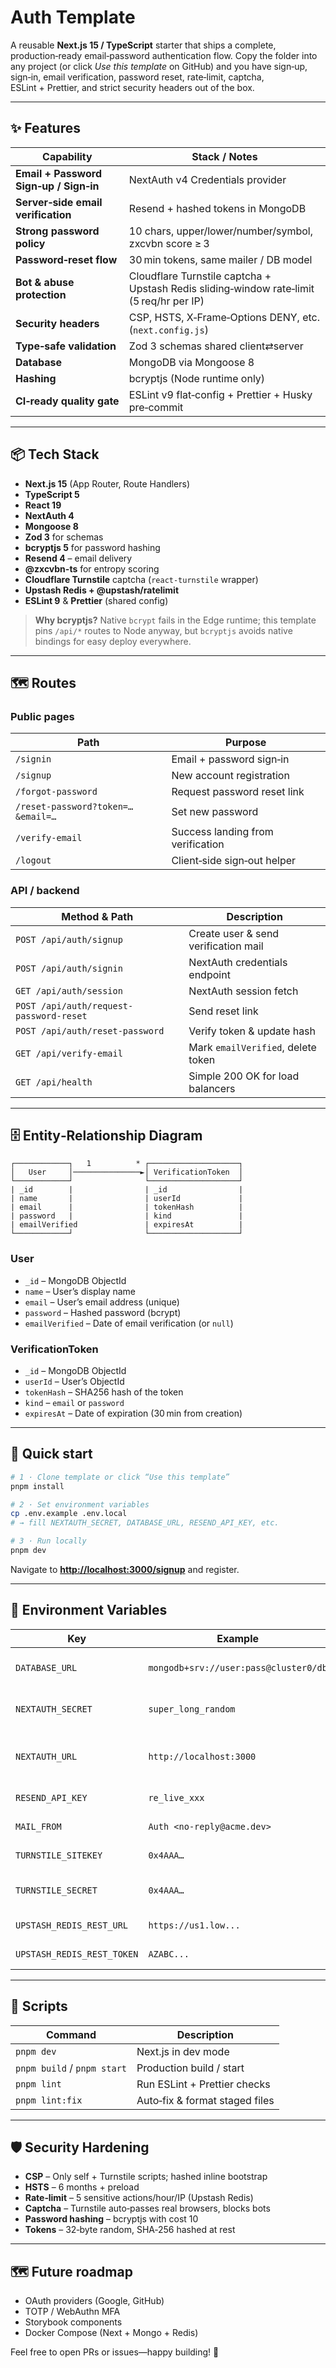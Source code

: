 # Auth Template

A reusable **Next.js 15 / TypeScript** starter that ships a complete, production‑ready email‑password authentication flow. Copy the folder into any project (or click *Use this template* on GitHub) and you have sign‑up, sign‑in, email verification, password reset, rate‑limit, captcha, ESLint + Prettier, and strict security headers out of the box.

---

## ✨ Features

| Capability | Stack / Notes |
|------------|--------------|
| **Email + Password Sign‑up / Sign‑in** | NextAuth v4 Credentials provider |
| **Server‑side email verification** | Resend + hashed tokens in MongoDB |
| **Strong password policy** | 10 chars, upper/lower/number/symbol, zxcvbn score ≥ 3 |
| **Password‑reset flow** | 30 min tokens, same mailer / DB model |
| **Bot & abuse protection** | Cloudflare Turnstile captcha + Upstash Redis sliding‑window rate‑limit (5 req/hr per IP) |
| **Security headers** | CSP, HSTS, X‑Frame‑Options DENY, etc. (`next.config.js`) |
| **Type‑safe validation** | Zod 3 schemas shared client⇄server |
| **Database** | MongoDB via Mongoose 8 |
| **Hashing** | bcryptjs (Node runtime only) |
| **CI‑ready quality gate** | ESLint v9 flat‑config + Prettier + Husky pre‑commit |

---

## 📦 Tech Stack

- **Next.js 15** (App Router, Route Handlers)
- **TypeScript 5**
- **React 19**
- **NextAuth 4**
- **Mongoose 8**
- **Zod 3** for schemas
- **bcryptjs 5** for password hashing
- **Resend 4** – email delivery
- **@zxcvbn-ts** for entropy scoring
- **Cloudflare Turnstile** captcha (`react-turnstile` wrapper)
- **Upstash Redis + @upstash/ratelimit**
- **ESLint 9** & **Prettier** (shared config)

> **Why bcryptjs?** Native `bcrypt` fails in the Edge runtime; this template pins `/api/*` routes to Node anyway, but `bcryptjs` avoids native bindings for easy deploy everywhere.

---

## 🗺️ Routes

### Public pages

| Path | Purpose |
|------|---------|
| `/signin` | Email + password sign‑in |
| `/signup` | New account registration |
| `/forgot-password` | Request password reset link |
| `/reset-password?token=…&email=…` | Set new password |
| `/verify-email` | Success landing from verification |
| `/logout` | Client‑side sign‑out helper |

### API / backend

| Method & Path | Description |
|---------------|-------------|
| `POST /api/auth/signup` | Create user & send verification mail |
| `POST /api/auth/signin` | NextAuth credentials endpoint |
| `GET /api/auth/session` | NextAuth session fetch |
| `POST /api/auth/request-password-reset` | Send reset link |
| `POST /api/auth/reset-password` | Verify token & update hash |
| `GET /api/verify-email` | Mark `emailVerified`, delete token |
| `GET /api/health` | Simple 200 OK for load balancers |

---

## 🗄️ Entity‑Relationship Diagram

```text
┌────────────┐   1          * ┌────────────────────┐
│   User     │───────────────►│ VerificationToken  │
└────────────┘                └────────────────────┘
| _id        |                | _id                |
| name       |                | userId             |
| email      |                | tokenHash          |
| password   |                | kind               |
| emailVerified               | expiresAt          |
└────────────┘                └────────────────────┘
```

### User

- `_id` – MongoDB ObjectId
- `name` – User’s display name
- `email` – User’s email address (unique)
- `password` – Hashed password (bcrypt)
- `emailVerified` – Date of email verification (or `null`)

### VerificationToken

- `_id` – MongoDB ObjectId
- `userId` – User’s ObjectId
- `tokenHash` – SHA256 hash of the token
- `kind` – `email` or `password`
- `expiresAt` – Date of expiration (30 min from creation)

---

## 🚀 Quick start

```bash
# 1 · Clone template or click “Use this template”
pnpm install

# 2 · Set environment variables
cp .env.example .env.local
# → fill NEXTAUTH_SECRET, DATABASE_URL, RESEND_API_KEY, etc.

# 3 · Run locally
pnpm dev
```

Navigate to **<http://localhost:3000/signup>** and register.

---

## 🔧 Environment Variables

| Key | Example | Required | Description |
|-----|---------|----------|-------------|
| `DATABASE_URL` | `mongodb+srv://user:pass@cluster0/db` | ✅ | Mongo connection string |
| `NEXTAUTH_SECRET` | `super_long_random` | ✅ | JWT encryption key |
| `NEXTAUTH_URL` | `http://localhost:3000` | ✅ | Base URL (prod = your domain) |
| `RESEND_API_KEY` | `re_live_xxx` | ✅ | Resend API key |
| `MAIL_FROM` | `Auth <no‑reply@acme.dev>` | ✅ | Verified sender |
| `TURNSTILE_SITEKEY` | `0x4AAA…` | ✅ | Public site key |
| `TURNSTILE_SECRET` | `0x4AAA…` | ✅ | Secret key for server verify |
| `UPSTASH_REDIS_REST_URL` | `https://us1.low...` | ✅ | Upstash REST URL |
| `UPSTASH_REDIS_REST_TOKEN` | `AZABC...` | ✅ | Upstash token |

---

## 📑 Scripts

| Command | Description |
|---------|-------------|
| `pnpm dev` | Next.js in dev mode |
| `pnpm build` / `pnpm start` | Production build / start |
| `pnpm lint` | Run ESLint + Prettier checks |
| `pnpm lint:fix` | Auto‑fix & format staged files |

---

## 🛡️ Security Hardening

* **CSP** – Only self + Turnstile scripts; hashed inline bootstrap
* **HSTS** – 6 months + preload
* **Rate‑limit** – 5 sensitive actions/hour/IP (Upstash Redis)
* **Captcha** – Turnstile auto‑passes real browsers, blocks bots
* **Password hashing** – bcryptjs with cost 10
* **Tokens** – 32‑byte random, SHA‑256 hashed at rest

---

## 🗺️ Future roadmap

- OAuth providers (Google, GitHub)
- TOTP / WebAuthn MFA
- Storybook components
- Docker Compose (Next + Mongo + Redis)

Feel free to open PRs or issues—happy building! 🎉
